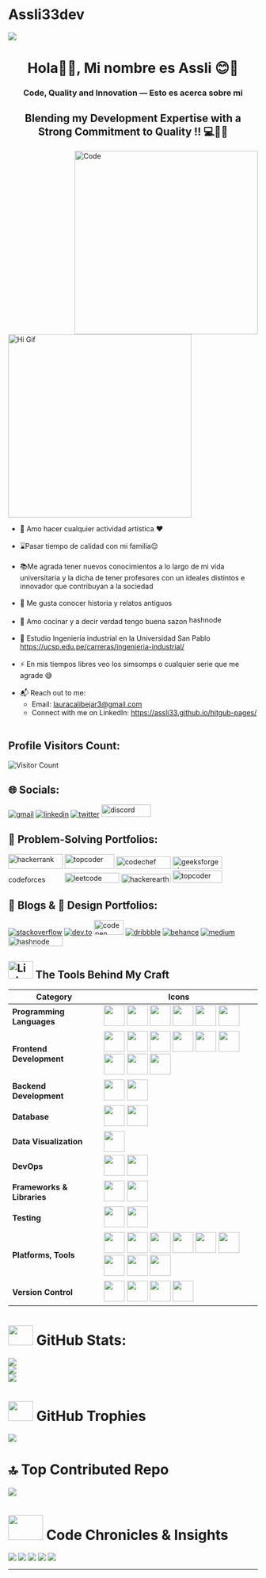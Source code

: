 # Assli33dev
<img src="banner.png">

<h1 align="center">Hola👋🏻, Mi nombre es Assli 😊👀</h1>
<h3 align="center">Code, Quality and Innovation — Esto es acerca sobre mi </h3>
<h2 align="center">Blending my Development Expertise with a Strong Commitment to Quality !! 💻🔧✅ </h2>

<img src="code.png" align='right' width="370" height="370" alt="Code">
<img src="https://i.pinimg.com/originals/31/84/fd/3184fddee90fc94780ca6618c52713ca.gif" width="370" height="370" alt="Hi Gif">

- 💃 Amo hacer cualquier actividad artística ❤️<br><br>
- ⌛Pasar tiempo de calidad con mi familia😌 <br><br>
- 📚Me agrada tener nuevos conocimientos a lo largo de mi vida universitaria y la dicha de tener profesores con un ideales distintos e innovador que contribuyan a la sociedad <br><br>
- 👾 Me gusta conocer historia y relatos antiguos <br><br>
- 🥞 Amo cocinar y a decir verdad tengo buena sazon <a target="_blank" href="https://hashnode.com/@HemaPriya" style="display: inline-block;"><img src="https://cdn.hashnode.com/res/hashnode/image/upload/v1675531271955/ALEtNA1cM.png?auto=compress" alt="hashnode" width="110" height="17"/></a> <br><br>
- 💬 Estudio Ingenieria industrial en la Universidad San Pablo https://ucsp.edu.pe/carreras/ingenieria-industrial/ <br><br>
- ⚡ En mis tiempos libres veo los simsomps o cualquier serie que me agrade 😅<br><br>
- 📬 Reach out to me:<br>
  - Email: lauracalibejar3@gmail.com <br>
  - Connect with me on LinkedIn: https://assli33.github.io/hitgub-pages/<br><br>

## Profile Visitors Count: 
![Visitor Count](https://profile-counter.glitch.me/hema-priya-vadivel/count.svg)
<!-- [![](https://visitcount.itsvg.in/api?id=hema-priya-vadivel&icon=6&color=10)](https://visitcount.itsvg.in) --> 

## 🌐 Socials:
<a href="hemapriyav2002@gmail.com" target="_blank" style="display: inline-block;"><img src="https://img.shields.io/badge/Gmail-logo?style=for-the-badge&logo=gmail&logoColor=white&color=%23D14836" alt="gmail" /></a>
<a target="_blank" href="https://www.linkedin.com/in/hema-priya-v-74926318b" style="display: inline-block;"><img src="https://img.shields.io/badge/linkedin-logo?style=for-the-badge&logo=linkedin&logoColor=white&color=%230a77b6" alt="linkedin" /></a>
<a target="_blank" href="https://twitter.com/hema_priya_v" style="display: inline-block;"><img src="https://img.shields.io/badge/twitter-x?style=for-the-badge&logo=x&logoColor=white&color=%230f1419" alt="twitter" /></a>
<a target="_blank" href="https://discord.com/#8560" style="display: inline-block;"><img src="https://static.cdnlogo.com/logos/d/33/discord-wordmark.svg" alt="discord" width="100" height="25" /></a>

## 🧠 Problem-Solving Portfolios:
<a target="_blank" href="https://www.hackerrank.com/profile/hema_priya_v" style="display: inline-block;"><img src="https://user-images.githubusercontent.com/1194257/65596422-1cef2080-df97-11e9-9abb-a225204d1805.png" alt="hackerrank" width="110" height="30" /></a>
<a target="_blank" href="https://takeuforward.org/profile/hema_priya_v" style="display: inline-block;"><img src="https://static.takeuforward.org/content/tufplus_banner.webp" alt="topcoder" width="100" height="30" /></a>
<a target="_blank" href="https://www.codechef.com/users/hemapriya253" style="display: inline-block;"><img src="https://cdn.icon-icons.com/icons2/2530/PNG/512/codechef_button_icon_151902.png" alt="codechef" width="110" height="25" /></a>
<a target="_blank" href="https://www.geeksforgeeks.org/user/hemavidhya682/" style="display: inline-block;"><img src="https://upload.wikimedia.org/wikipedia/commons/4/43/GeeksforGeeks.svg" alt="geeksforgeeks" width="100" height="25" /></a>
<a target="_blank" href="https://codeforces.com/profile/hema_priya" style="display: inline-block;"><img src="https://upload.wikimedia.org/wikipedia/commons/b/b1/Codeforces_logo.svg" alt="codeforces" width="110" height="15" /></a>
<a target="_blank" href="https://leetcode.com/u/hemapriya25302" style="display: inline-block;"><img src="https://upload.wikimedia.org/wikipedia/commons/0/0a/LeetCode_Logo_black_with_text.svg" alt="leetcode" width="110" height="20" /></a>
<a target="_blank" href="https://www.hackerearth.com/@hema561/" style="display: inline-block;"><img src="https://media.hackerearth.com/blog/wp-content/uploads/2022/01/he-logo.svg" alt="hackerearth" width="100" height="18" /></a>
<a target="_blank" href="https://profiles.topcoder.com/hemapriya253" style="display: inline-block;"><img src="https://storage.googleapis.com/chrome-enterprise/img/pages/customers/casestudies/logos/top-coder.svg" alt="topcoder" width="100" height="25" /></a>

## 📝 Blogs & 🎨 Design Portfolios:
<a target="_blank" href="https://stackoverflow.com/users/hema-priya-v" style="display: inline-block;"><img src="https://img.shields.io/badge/stackoverflow-logo?style=for-the-badge&logo=stackoverflow&logoColor=white&color=%23cc0000" alt="stackoverflow" /></a>
<a target="_blank" href="https://dev.to/_programmer0_" style="display: inline-block;"><img src="https://img.shields.io/badge/dev-to?style=for-the-badge&logo=dev-to&logoColor=white&color=black" alt="dev.to" /></a>
<a target="_blank" href="https://www.codepen.io/_programmer0_" style="display: inline-block;"><img src="https://assets.codepen.io/t-1/codepen-logo.svg" alt="codepen" width="60" height="30" /></a>
<a target="_blank" href="https://www.dribbble.com/hemapriya253" style="display: inline-block;"><img src="https://img.shields.io/badge/dribbble-logo?style=for-the-badge&logo=dribbble&logoColor=white&color=%23ea64d9" alt="dribbble" /></a>
<a target="_blank" href="https://www.behance.net/hemavidhya" style="display: inline-block;"><img src="https://img.shields.io/badge/behance-logo?style=for-the-badge&logo=behance&logoColor=white&color=%230057ff" alt="behance" /></a>
<a target="_blank" href="https://medium.com/@hemavidhya682" style="display: inline-block;"><img src="https://img.shields.io/badge/medium-logo?style=for-the-badge&logo=medium&logoColor=white&color=black" alt="medium" /></a>
<a target="_blank" href="https://hashnode.com/@HemaPriya" style="display: inline-block;"><img src="https://cdn.hashnode.com/res/hashnode/image/upload/v1675531271955/ALEtNA1cM.png?auto=compress" alt="hashnode" width="110" height="20"/></a>

## <img src="https://media.tenor.com/KdkhCJ65m0sAAAAj/peach-goma-peach-and-goma.gif" width="50" height="35px" alt="Link Laptop Computer"> The Tools Behind My Craft

| **Category**               | **Icons**                                                                                             |
|----------------------------|------------------------------------------------------------------------------------------------------|
| **Programming Languages**   | <img src="https://skillicons.dev/icons?i=py" width="42" height="42"/> <img src="https://skillicons.dev/icons?i=java" width="42" height="42"/> <img src="https://skillicons.dev/icons?i=c" width="42" height="42"/> <img src="https://skillicons.dev/icons?i=js" width="42" height="42"/> <img src="https://skillicons.dev/icons?i=ts" width="42" height="42"/> <img src="https://skillicons.dev/icons?i=go" width="42" height="42"/> |
| **Frontend Development**    | <img src="https://skillicons.dev/icons?i=html" width="42" height="42"/> <img src="https://skillicons.dev/icons?i=css" width="42" height="42"/> <img src="https://skillicons.dev/icons?i=sass" width="42" height="42"/> <img src="https://skillicons.dev/icons?i=tailwindcss" width="42" height="42"/> <img src="https://skillicons.dev/icons?i=bootstrap" width="42" height="42"/> <img src="https://skillicons.dev/icons?i=jquery" width="42" height="42"/> <img src="https://skillicons.dev/icons?i=react" width="42" height="42"/> <img src="https://skillicons.dev/icons?i=angular" width="42" height="42"/> <img src="https://logosandtypes.com/wp-content/uploads/2024/01/angular.svg" width="42" height="42"/> |
| **Backend Development**     | <img src="https://skillicons.dev/icons?i=nodejs" width="42" height="42"/> <img src="https://skillicons.dev/icons?i=expressjs" width="42" height="42"/> |
| **Database**                | <img src="https://skillicons.dev/icons?i=mongodb" width="42" height="42"/> <img src="https://skillicons.dev/icons?i=mysql" width="42" height="42"/> |
| **Data Visualization**      | <img src="https://skillicons.dev/icons?i=grafana" width="42" height="42"/> |
| **DevOps**                  | <img src="https://skillicons.dev/icons?i=googlecloud" width="42" height="42"/> <img src="https://skillicons.dev/icons?i=kubernetes" width="42" height="42"/> |
| **Frameworks & Libraries**  | <img src="https://skillicons.dev/icons?i=flask" width="42" height="42"/> <img src="https://upload.wikimedia.org/wikipedia/commons/9/96/Socket-io.svg" width="42" height="42"/> |
| **Testing**                 | <img src="https://skillicons.dev/icons?i=selenium" width="42" height="42"/> <img src="https://upload.wikimedia.org/wikipedia/commons/b/ba/Pytest_logo.svg" width="42" height="42"/> |
| **Platforms, Tools**        | <img src="https://skillicons.dev/icons?i=figma" width="42" height="42"/> <img src="https://upload.wikimedia.org/wikipedia/commons/c/c2/Adobe_XD_CC_icon.svg" width="42" height="42"/> <img src="https://skillicons.dev/icons?i=postman" width="42" height="42"/> <img src="https://skillicons.dev/icons?i=pycharm" width="42" height="42"/> <img src="https://skillicons.dev/icons?i=vscode" width="42" height="42"/> <img src="https://upload.wikimedia.org/wikipedia/commons/c/cf/New_Power_BI_Logo.svg" width="42" height="42"/> <img src="https://skillicons.dev/icons?i=wordpress" width="42" height="42"/> <img src="https://skillicons.dev/icons?i=windows" width="42" height="42"/> <img src="https://skillicons.dev/icons?i=apple" width="42" height="42"/> |
| **Version Control**         | <img src="https://www.vectorlogo.zone/logos/git-scm/git-scm-icon.svg" width="42" height="42"/> <img src="https://github.com/rdimascio/icons/blob/master/icons/github.svg" width="42" height="42"/> <img src="https://github.com/rdimascio/icons/blob/master/icons/bitbucket.svg" width="42" height="42"/> <img src="https://upload.wikimedia.org/wikipedia/commons/8/8a/Jira_Logo.svg" width="42" height="42"/> |


# <img src='https://media1.giphy.com/media/ww9Z3l8wl4szKyRIro/giphy.gif?cid=6c09b9520fbeh3st3881aensbfaaw9cvqfnfblovomtx4q8g&ep=v1_gifs_search&rid=giphy.gif&ct=g' width="50" height="40px"> GitHub Stats:
![](https://github-readme-stats.vercel.app/api?username=hema-priya-vadivel&theme=radical&hide_border=false&include_all_commits=true&count_private=true)<br/>
![](https://github-readme-streak-stats.herokuapp.com/?user=hema-priya-vadivel&theme=radical&hide_border=false)<br/>
![](https://github-readme-stats.vercel.app/api/top-langs/?username=hema-priya-vadivel&theme=radical&hide_border=false&include_all_commits=true&count_private=true&layout=compact)

# <img src='https://i.gifer.com/6x6G.gif' width="50" height="40px"> GitHub Trophies
![](https://github-profile-trophy.vercel.app/?username=hema-priya-vadivel&theme=radical&no-frame=false&no-bg=false&margin-w=4)

# 🔝 Top Contributed Repo
![](https://github-contributor-stats.vercel.app/api?username=hema-priya-vadivel&limit=5&theme=dark&combine_all_yearly_contributions=true)

# <img src="https://content.presentermedia.com/files/animsp/00006000/6550/pie_chart_stick_figure_runner_lg_wm.gif" width="70" height="50px"> Code Chronicles & Insights
![](http://github-profile-summary-cards.vercel.app/api/cards/profile-details?username=hema-priya-vadivel&theme=algolia)
![](http://github-profile-summary-cards.vercel.app/api/cards/repos-per-language?username=hema-priya-vadivel&theme=algolia) ![](http://github-profile-summary-cards.vercel.app/api/cards/most-commit-language?username=gtarafdar&theme=algolia)
![](http://github-profile-summary-cards.vercel.app/api/cards/stats?username=hema-priya-vadivel&theme=algolia) ![](http://github-profile-summary-cards.vercel.app/api/cards/productive-time?username=gtarafdar&theme=algolia&utcOffset=8)  


------

<br>
